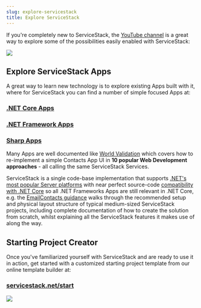 ```yaml
---
slug: explore-servicestack
title: Explore ServiceStack
---
```


If you're completely new to ServiceStack, the [YouTube channel](https://www.youtube.com/channel/UC0kXKGVU4NHcwNdDdRiAJSA/videos) is a great way to explore some of the possibilities easily enabled with ServiceStack:

[![](https://raw.githubusercontent.com/ServiceStack/docs/master/docs/images/overview/servicestack-youtube.png)](https://www.youtube.com/channel/UC0kXKGVU4NHcwNdDdRiAJSA/videos)

## Explore ServiceStack Apps

A great way to learn new technology is to explore existing Apps built with it, where for ServiceStack you can find a number of simple focused Apps at:

### [.NET Core Apps](https://github.com/NetCoreApps/LiveDemos)

### [.NET Framework Apps](https://github.com/ServiceStackApps/LiveDemos#live-servicestack-demos)

### [Sharp Apps](https://sharpscript.net/sharp-apps/app-index)

Many Apps are well documented like [World Validation](/world-validation) which covers how to re-implement a simple Contacts App UI in 
**10 popular Web Development approaches** - all calling the same ServiceStack Services. 

ServiceStack is a single code-base implementation that supports [.NET's most popular Server platforms](/why-servicestack#multiple-hosting-options) with
near perfect source-code [compatibility with .NET Core](/netcore) so all .NET Frameworks Apps are still relevant in .NET Core, e.g. 
the [EmailContacts guidance](https://github.com/ServiceStackApps/EmailContacts) walks through the recommended setup and physical layout structure of typical medium-sized ServiceStack projects, including complete documentation of how to create the solution from scratch, whilst explaining all the ServiceStack features it makes use of along the way.

## Starting Project Creator

Once you've familiarized yourself with ServiceStack and are ready to use it in action, get started with a customized starting project template from our online template builder at:

### [servicestack.net/start](https://servicestack.net/start)

[![](https://raw.githubusercontent.com/ServiceStack/docs/master/docs/images/overview/servicestack-start.png)](https://servicestack.net/start)
